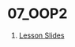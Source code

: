 # 07_OOP2

1. [Lesson Slides](https://docs.google.com/presentation/d/1gPsAa8aQfTmRRf-fevyO5TsezWpxrtTAVup2M3JcVdY/edit?usp=sharing)

